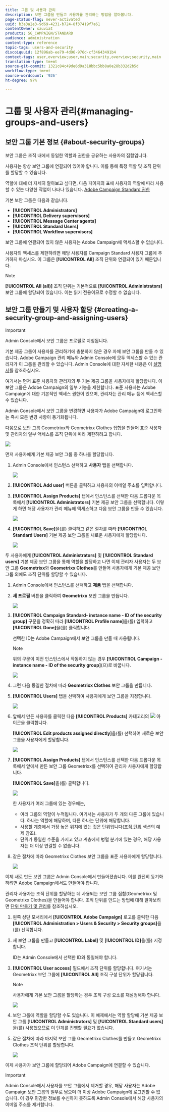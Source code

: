 ```yaml
---
title: 그룹 및 사용자 관리
description: 보안 그룹을 만들고 사용자를 관리하는 방법을 알아봅니다.
page-status-flag: never-activated
uuid: b3a3a2e3-9d69-4231-b724-8f37419f7a61
contentOwner: sauviat
products: SG_CAMPAIGN/STANDARD
audience: administration
content-type: reference
topic-tags: users-and-security
discoiquuid: 12f896ab-ee79-4d96-976d-cf34643491b4
context-tags: user,overview;user,main;security,overview;security,main
translation-type: tm+mt
source-git-commit: 1321c84c49de6d9a318bbc5bb8a0e28b332d2b5d
workflow-type: tm+mt
source-wordcount: '926'
ht-degree: 97%

---
```



# 그룹 및 사용자 관리{#managing-groups-and-users}

## 보안 그룹 기본 정보 {#about-security-groups}

보안 그룹은 조직 내에서 동일한 역할과 권한을 공유하는 사용자의 집합입니다.

사용자는 항상 보안 그룹에 연결되어 있어야 합니다. 이를 통해 특정 역할 및 조직 단위를 할당할 수 있습니다.

역할에 대해 더 자세히 알아보고 싶다면, 다음 페이지의 표에 사용자의 역할에 따라 사용할 수 있는 다양한 작업이 나타나 있습니다. [Adobe Campaign Standard 권한](https://docs.campaign.adobe.com/doc/standard/en/Technotes/AdobeCampaign-ACSRights.pdf)

기본 보안 그룹은 다음과 같습니다.

* **[!UICONTROL Administrators]**
* **[!UICONTROL Delivery supervisors]**
* **[!UICONTROL Message Center agents]**
* **[!UICONTROL Standard Users]**
* **[!UICONTROL Workflow supervisors]**

보안 그룹에 연결되어 있지 않은 사용자는 Adobe Campaign에 액세스할 수 없습니다.

사용자의 액세스를 제한하려면 해당 사용자를 Campaign Standard 사용자 그룹에 추가하지 마십시오. 이 그룹은 **[!UICONTROL All]** 조직 단위와 연결되어 있기 때문입니다. 

>[!NOTE]
>
>**[!UICONTROL All (all)]** 조직 단위는 기본적으로 **[!UICONTROL Administrators]** 보안 그룹에 할당되어 있습니다. 이는 읽기 전용이므로 수정할 수 없습니다.

## 보안 그룹 만들기 및 사용자 할당 {#creating-a-security-group-and-assigning-users}

>[!IMPORTANT]
>
>Admin Console에서 보안 그룹은 프로필로 지칭됩니다.

기본 제공 그룹이 사용자를 관리하기에 충분하지 않은 경우 자체 보안 그룹을 만들 수 있습니다. Adobe Campaign 관리 메뉴와 Admin Console에 모두 액세스할 수 있는 관리자가 이 그룹을 관리할 수 있습니다. Admin Console에 대한 자세한 내용은 이 [설명서](https://helpx.adobe.com/kr/enterprise/managing/user-guide.html)를 참조하십시오.

여기서는 먼저 표준 사용자와 관리자의 두 기본 제공 그룹을 사용자에게 할당합니다. 이 보안 그룹은 Adobe Campaign의 일부 기능을 제한합니다. 표준 사용자는 Adobe Campaign에 대한 기본적인 액세스 권한이 있으며, 관리자는 관리 메뉴 등에 액세스할 수 있습니다.

Admin Console에서 보안 그룹을 변경하면 사용자가 Adobe Campaign에 로그인하는 즉시 모든 변경 사항이 동기화됩니다.

다음으로 보안 그룹 Geometrixx와 Geometrixx Clothes 집합을 만들어 표준 사용자 및 관리자의 일부 액세스를 조직 단위에 따라 제한하려고 합니다.

![](assets/ootb_security_group_1.png)

먼저 사용자에게 기본 제공 보안 그룹 중 하나를 할당합니다.

1. Admin Console에서 인스턴스 선택하고 **사용자** 탭을 선택합니다.

   ![](assets/manage_security_group_2.png)

1. **[!UICONTROL Add user]** 버튼을 클릭하고 사용자의 이메일 주소를 입력합니다.
1. **[!UICONTROL Assign Products]** 탭에서 인스턴스를 선택한 다음 드롭다운 목록에서 **[!UICONTROL Administrators]** 기본 제공 보안 그룹을 선택합니다. 이렇게 하면 해당 사용자가 관리 메뉴에 액세스하고 다음 보안 그룹을 만들 수 있습니다.

   ![](assets/ootb_security_group_2.png)

1. **[!UICONTROL Save]**&#x200B;을(를) 클릭하고 같은 절차를 따라 **[!UICONTROL Standard Users]** 기본 제공 보안 그룹을 새로운 사용자에게 할당합니다.

   ![](assets/ootb_security_group_3.png)

두 사용자에게 **[!UICONTROL Administrators]** 및 **[!UICONTROL Standard users]** 기본 제공 보안 그룹을 통해 역할을 할당하고 나면 이제 관리자 사용자는 두 보안 그룹 **Geometrixx**&#x200B;와 **Geometrixx Clothes**&#x200B;를 만들어 사용자에게 기본 제공 보안 그룹 외에도 조직 단위를 할당할 수 있습니다.

1. Admin Console에서 인스턴스를 선택하고 **제품** 탭을 선택합니다.
1. **새 프로필** 버튼을 클릭하여 **Geometrixx** 보안 그룹을 만듭니다.

   ![](assets/create_security_1.png)

1. **[!UICONTROL Campaign Standard- instance name - ID of the security group]** 구문을 정확히 따라 **[!UICONTROL Profile name]**&#x200B;을(를) 입력하고 **[!UICONTROL Done]**&#x200B;을(를) 클릭합니다. 

   선택한 ID는 Adobe Campaign에서 보안 그룹을 만들 때 사용됩니다.

   >[!NOTE]
   >
   >위의 구문이 이전 인스턴스에서 작동하지 않는 경우 **[!UICONTROL Campaign - instance name - ID of the security group]**(으)로 바꿉니다.

   ![](assets/manage_security_group_1.png)

1. 그런 다음 동일한 절차에 따라 **Geometrixx Clothes** 보안 그룹을 만듭니다.
1. **[!UICONTROL Users]** 탭을 선택하여 사용자에게 보안 그룹을 지정합니다.

   ![](assets/manage_security_group_2.png)

1. 앞에서 만든 사용자를 클릭한 다음 **[!UICONTROL Products]** 카테고리의 ![](assets/managing_security_group_10.png) 아이콘을 클릭합니다.

   **[!UICONTROL Edit products assigned directly]**&#x200B;을(를) 선택하여 새로운 보안 그룹을 사용자에게 할당합니다.

   ![](assets/manage_security_group_8.png)

1. **[!UICONTROL Assign Products]** 탭에서 인스턴스를 선택한 다음 드롭다운 목록에서 앞에서 만든 보안 그룹 Geometrixx를 선택하여 관리자 사용자에게 할당합니다.

   **[!UICONTROL Save]**&#x200B;을(를) 클릭합니다.

   ![](assets/manage_security_group_3.png)

   한 사용자가 여러 그룹에 있는 경우에는, 

   * 여러 그룹의 역할이 누적됩니다. 여기서는 사용자가 두 개의 다른 그룹에 있습니다. 하나는 역할에 해당하며, 다른 하나는 단위에 해당합니다.
   * 사용할 계층에서 가장 높은 위치에 있는 것은 단위입니다([조직 단위](../../administration/using/organizational-units.md) 섹션의 예제 참조).
   * 단위가 동일한 수준을 가지고 있고 계층에서 병렬 분기에 있는 경우, 해당 사용자는 더 이상 연결할 수 없습니다.

1. 같은 절차에 따라 Geometrixx Clothes 보안 그룹을 표준 사용자에게 할당합니다.

   ![](assets/manage_security_group_9.png)

이제 새로 만든 보안 그룹은 Admin Console에서 만들어졌습니다. 이를 완전히 동기화하려면 Adobe Campaign에서도 만들어야 합니다.

관리자 사용자는 조직 단위를 할당하는 데 사용되는 보안 그룹 집합(Geometrixx 및 Geometrixx Clothes)을 만들어야 합니다. 조직 단위를 만드는 방법에 대해 알아보려면 [단위 만들기 및 관리](../../administration/using/organizational-units.md#creating-and-managing-units)를 참조하십시오.

1. 왼쪽 상단 모서리에서 **[!UICONTROL Adobe Campaign]** 로고를 클릭한 다음 **[!UICONTROL Administration > Users & Security > Security groups]**&#x200B;을(를) 선택합니다.
1. 새 보안 그룹을 만들고 **[!UICONTROL Label]** 및 **[!UICONTROL ID]**&#x200B;을(를) 지정합니다.

   ID는 Admin Console에서 선택한 ID와 동일해야 합니다.

1. **[!UICONTROL User access]** 필드에서 조직 단위를 할당합니다. 여기서는 Geometrixx 보안 그룹에 **[!UICONTROL All]** 조직 구성 단위가 할당됩니다.

   >[!NOTE]
   >
   >사용자에게 기본 보안 그룹을 할당하는 경우 조직 구성 요소를 재설정해야 합니다.

   ![](assets/manage_security_group_6.png)

1. 보안 그룹에 역할을 할당할 수도 있습니다. 이 예제에서는 역할 할당에 기본 제공 보안 그룹 **[!UICONTROL Administrators]** 및 **[!UICONTROL Standard users]**&#x200B;을(를) 사용했으므로 이 단계를 진행할 필요가 없습니다.
1. 같은 절차에 따라 마지막 보안 그룹 Geometrixx Clothes를 만들고 Geometrixx Clothes 조직 단위를 할당합니다.

   ![](assets/manage_security_group_7.png)

이제 사용자가 보안 그룹에 할당되어 Adobe Campaign에 연결할 수 있습니다.

>[!IMPORTANT]
>
>Admin Console에서 사용자를 보안 그룹에서 제거할 경우, 해당 사용자는 Adobe Campaign 보안 그룹의 일부로 남으며 더 이상 Adobe Campaign에 로그인할 수 없습니다. 이 경우 민감한 정보를 수신하지 못하도록 Admin Console에서 해당 사용자의 이메일 주소를 제거합니다.

